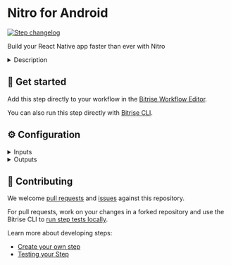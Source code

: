 # Nitro for Android

[![Step changelog](https://shields.io/github/v/release/nitro-build/bitrise-step-nitro-android?include_prereleases&label=changelog&color=blueviolet)](https://github.com/nitro-build/bitrise-step-nitro-android/releases)

Build your React Native app faster than ever with Nitro


<details>
<summary>Description</summary>

This step builds your React Native app for Android using [Nitro](https://nitro.build). Get your **API key** on our [website](https://nitro.build).

</details>

## 🧩 Get started

Add this step directly to your workflow in the [Bitrise Workflow Editor](https://devcenter.bitrise.io/steps-and-workflows/steps-and-workflows-index/).

You can also run this step directly with [Bitrise CLI](https://github.com/bitrise-io/bitrise).

## ⚙️ Configuration

<details>
<summary>Inputs</summary>

| Key | Description | Flags | Default |
| --- | --- | --- | --- |
| `root_directory` | The directory within your project, in which your code is located. Leave this field empty if your code is not located in a subdirectory |  | `./` |
| `flavor` | Set product flavor for Gradle build variant |  |  |
| `version_name` | The version name for the app |  |  |
| `version_code` | The version code for the app |  |  |
| `disable_version_name_from_package_json` | By default will get the 'version' field from package.json and set the version name |  | `no` |
| `disable_version_code_auto_generation` | By default will generate a timestamp based number and set the version code |  | `no` |
| `keystore_url` | Keystore url |  | `$BITRISEIO_ANDROID_KEYSTORE_URL` |
| `keystore_password` | Keystore password | sensitive | `$BITRISEIO_ANDROID_KEYSTORE_PASSWORD` |
| `keystore_key_alias` | Keystore alias |  | `$BITRISEIO_ANDROID_KEYSTORE_ALIAS` |
| `keystore_key_password` | Keystore key password | sensitive | `$BITRISEIO_ANDROID_KEYSTORE_PRIVATE_KEY_PASSWORD` |
| `cache_provider` | Choose the provider where cache artifacts will be persisted: - `fs`: File system - `s3`: Amazon - Simple Storage Service |  | `s3` |
| `disable_cache` | When setting this option to `yes` build cache optimizations won't be performed |  | `$NITRO_DISABLE_CACHE` |
| `cache_env_var_lookup_keys` | A list of `\|` separated values with env variable keys to lookup to determine whether the build should be cached or not |  |  |
| `cache_file_lookup_paths` | A list of `\|` separated value paths (relative to the root of the repo or absolute) to lookup in order to determine whether the build should be cached or not |  |  |
| `disable_metro_cache` | Setting this field to yes will disable the React Native Metro cache feature |  | `$NITRO_DISABLE_METRO_CACHE` |
| `pre_install_command` | Run command prior to install project dependencies (e.g. `rm -rf ./some-folder`) |  |  |
| `pre_build_command` | Run command prior to start building the app (e.g. `yarn tsc && yarn test`) |  |  |
| `post_build_command` | Run command once build successfully finished (e.g. `yarn publish`) |  |  |
| `output_directory` | The path to the directory where to place all of Nitro's output files |  | `$BITRISE_DEPLOY_DIR` |
| `entry_file` | The entry file for bundle generation |  | `$ENTRY_FILE` |
| `verbose` | Enable verbose logs |  | `no` |
| `fail_safe` | Runing the app in this mode allows you to prevent the build to fail but you can check the status in further steps |  | `$NITRO_FAIL_SAFE` |
| `api_key` | The API key provided by Nitro. It should be defined by setting NITRO_API_KEY secret. | sensitive | `$NITRO_API_KEY` |
</details>

<details>
<summary>Outputs</summary>

| Environment Variable | Description |
| --- | --- |
| `NITRO_BUILD_STATUS` | The status of the latest build (success / failed) |
| `NITRO_OUTPUT_DIR` | The path to the directory where to place all of Nitro's output files |
| `NITRO_LOGS_PATH` | The full path to access the build log |
| `NITRO_DEPLOY_PATH` | The full path to access the build artifacts |
| `NITRO_SUMMARY_PATH` | The full path to access the build summary report |
</details>

## 🙋 Contributing

We welcome [pull requests](https://github.com/nitro-build/bitrise-step-nitro-android/pulls) and [issues](https://github.com/nitro-build/bitrise-step-nitro-android/issues) against this repository.

For pull requests, work on your changes in a forked repository and use the Bitrise CLI to [run step tests locally](https://devcenter.bitrise.io/bitrise-cli/run-your-first-build/).

Learn more about developing steps:

- [Create your own step](https://devcenter.bitrise.io/contributors/create-your-own-step/)
- [Testing your Step](https://devcenter.bitrise.io/contributors/testing-and-versioning-your-steps/)
